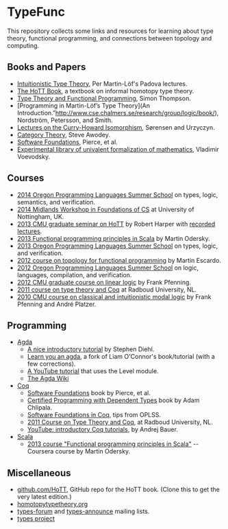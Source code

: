 TypeFunc
========
This repository collects some links and resources for learning about type
theory, functional programming, and connections between topology and computing.

Books and Papers
----------------
+ [Intuitionistic Type Theory](http://www.csie.ntu.edu.tw/~b94087/ITT.pdf), Per Martin-L&ouml;f's Padova lectures. 
+ [The HoTT Book][], a textbook on informal homotopy type theory.   
+ [Type Theory and Functional Programming](https://www.cs.kent.ac.uk/people/staff/sjt/TTFP/), Simon Thompson.  
+ [Programming in Martin-L&ouml;f’s Type Theory](An Introduction.”http://www.cse.chalmers.se/research/group/logic/book/),
  Nordstr&ouml;m, Petersson, and Smith.  
+ [Lectures on the Curry-Howard Isomorphism](http://citeseerx.ist.psu.edu/viewdoc/summary?doi=10.1.1.17.7385), Sørensen and Urzyczyn.  
+ [Category Theory][], Steve Awodey.  
+ [Software Foundations][], Pierce, et al.  
+ [Experimental library of univalent formalization of mathematics][], Vladimir Voevodsky.

Courses
-------
+ [2014 Oregon Programming Languages Summer School][] on types, logic, semantics, and verification.  
+ [2014 Midlands Workshop in Foundations of CS][] at University of Nottingham, UK.
+ [2013 CMU graduate seminar on HoTT][] by Robert Harper with [recorded lectures][].  
+ [2013 Functional programming principles in Scala](https://www.coursera.org/course/progfun) by Martin Odersky.
+ [2013 Oregon Programming Languages Summer School][] on types, logic, and verification.  
+ [2012 course on topology for functional programming][] by Martin Escardo.  
+ [2012 Oregon Programming Languages Summer School][] on logic, languages, compilation, and verification.
+ [2012 CMU graduate course on linear logic][] by Frank Pfenning.
+ [2011 course on type theory and Coq][] at Radboud University, NL.
+ [2010 CMU course on classical and intuitionistic modal logic][] by Frank Pfenning and André Platzer.

Programming
-----------
+ [Agda][]  
    - [A nice introductory tutorial](http://www.stephendiehl.com/posts/agda.html) by Stephen Diehl.
    - [Learn you an agda](https://github.com/williamdemeo/learn-you-an-agda), a fork of Liam O'Connor's book/tutorial (with a few corrections).
    - [A YouTube tutorial](http://www.youtube.com/watch?v=SQama_q9qtQ&feature=share) that uses the Level module.
    - [The Agda Wiki](http://wiki.portal.chalmers.se/agda/pmwiki.php?n=Main.HomePage)
+ [Coq][]  
    - [Software Foundations][] book by Pierce, et al.  
    - [Certified Programming with Dependent Types](http://adam.chlipala.net/cpdt/cpdt.pdf) book by Adam Chlipala.  
    - [Software Foundations in Coq][], tips from OPLSS.  
    - [2011 Course on Type Theory and Coq][], at Radboud University, NL.
    - [YouTube: introductory Coq tutorials](http://www.youtube.com/watch?v=COe0VTNF2EA&list=PLDD40A96C2ED54E99&feature=share), by Andrej Bauer.  
+ [Scala][]  
    - [2013 course "Functional programming principles in Scala"][] -- Coursera course by Martin Odersky.

Miscellaneous
-------------
+ [github.com/HoTT][], GitHub repo for the HoTT book. (Clone this to get the very latest edition.)
+ [homotopytypetheory.org][]  
+ [types-forum][] and [types-announce][] mailing lists.  
+ [types project][]


[2014 Midlands Workshop in Foundations of CS]: http://www.cs.nott.ac.uk/~txa/mgs.2014/
[types-forum]: http://lists.seas.upenn.edu/mailman/listinfo/types-list
[types-announce]: http://lists.seas.upenn.edu/mailman/listinfo/types-announce
[Experimental library of univalent formalization of mathematics]: http://arxiv.org/abs/1401.0053
[Software Foundations in Coq]: http://web.cecs.pdx.edu/~apt/coq_hints.html
[Software Foundations]: http://www.cis.upenn.edu/~bcpierce/sf/
[2012 CMU graduate course on linear logic]: http://www.cs.cmu.edu/~fp/courses/15816-s12/
[2010 CMU course on classical and intuitionistic modal logic]: http://www.cs.cmu.edu/~fp/courses/15816-s10/index.html
[types project]: http://www.cse.chalmers.se/research/group/logic/Types/index.html
[Scala]: http://www.scala-lang.org/
[Agda]: http://wiki.portal.chalmers.se/agda/pmwiki.php?n=Main.HomePage
[Coq]: http://coq.inria.fr/
[The HoTT Book]: http://homotopytypetheory.org/book/
[2013 CMU graduate seminar on HoTT]: http://www.cs.cmu.edu/~rwh/courses/hott/
[recorded lectures]: http://scs.hosted.panopto.com/Panopto/Pages/Sessions/List.aspx#folderID="07756bb0-b872-4a4a-95b1-b77ad206dab3"
[2011 Course on Type Theory and Coq]: http://www.cs.ru.nl/~freek/courses/tt-2011/
[2014 Oregon Programming Languages Summer School]: http://www.cs.uoregon.edu/research/summerschool/summer14/index.html
[2013 Oregon Programming Languages Summer School]: http://www.cs.uoregon.edu/research/summerschool/summer13/
[2012 Oregon Programming Languages Summer School]: http://www.cs.uoregon.edu/research/summerschool/summer12/
[2011 Oregon Programming Languages Summer School]: http://www.cs.uoregon.edu/research/summerschool/summer11/
[2010 Oregon Programming Languages Summer School]: http://www.cs.uoregon.edu/research/summerschool/summer10/
[Short course on type theory and programming]: http://www.cse.chalmers.se/~bengt/course/typetheory-oneweek.html
[2013 course "Functional programming principles in Scala"]: https://www.coursera.org/course/progfun
[2012 course on topology for functional programming]: http://www.cs.bham.ac.uk/~mhe/.talks/EWSCS2012/
[2008 course "Introduction to Type Theory"]: http://www.cs.ru.nl/~herman/Uruguay2008SummerSchool.html
[Notes from CMU HoTT course]: https://github.com/favonia/hott-notes
[notes directory]: https://github.com/williamdemeo/TypeFunc/tree/master/notes
[the main repository]: https://github.com/favonia/hott-notes
[Interactive Theorem Proving for Agda Users]: http://www.cs.swan.ac.uk/~csetzer/lectures/intertheo/07/interactiveTheoremProvingForAgdaUsers.html
[github.com/HoTT]: https://github.com/HoTT/book
[homotopytypetheory.org]: http://homotopytypetheory.org/
[Category Theory]: http://carlossicoli.free.fr/A/Awodey_S.-Category_theory-Oxford_University_Press,_USA(2010).pdf
